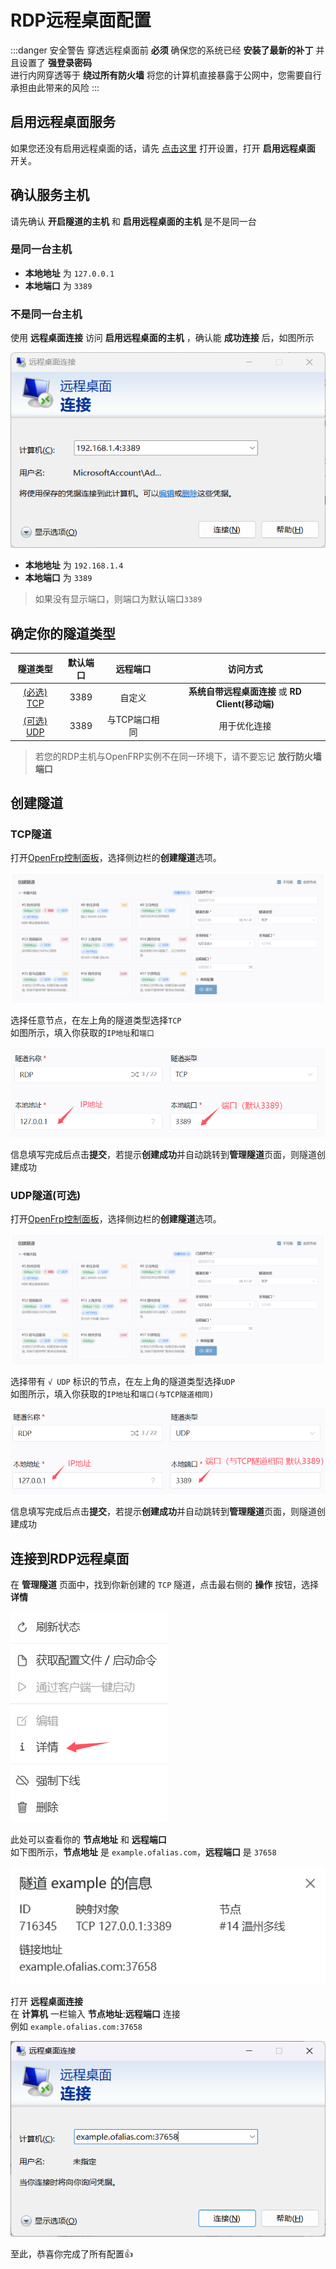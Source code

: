 # RDP远程桌面配置

:::danger 安全警告
穿透远程桌面前 **必须** 确保您的系统已经 **安装了最新的补丁** 并且设置了 **强登录密码**  
进行内网穿透等于 **绕过所有防火墙** 将您的计算机直接暴露于公网中，您需要自行承担由此带来的风险
:::

## 启用远程桌面服务

如果您还没有启用远程桌面的话，请先 [点击这里](ms-settings:remotedesktop) 打开设置，打开 **启用远程桌面** 开关。

## 确认服务主机

请先确认 **开启隧道的主机** 和 **启用远程桌面的主机** 是不是同一台

### 是同一台主机

- **本地地址** 为 `127.0.0.1`
- **本地端口** 为 `3389`

### 不是同一台主机

使用 **远程桌面连接** 访问 **启用远程桌面的主机** ，确认能 **成功连接** 后，如图所示

![](./image/rdp1.png)

- **本地地址** 为 `192.168.1.4`
- **本地端口** 为 `3389`

>如果没有显示端口，则端口为默认端口`3389`

## 确定你的隧道类型

|隧道类型| 默认端口| 远程端口| 访问方式|
|:-----:|:--------:|:----------:|:-------:|
|[(必选) TCP](#tcp隧道)| 3389| 自定义| **系统自带远程桌面连接** 或 **RD Client(移动端)**|
|[(可选) UDP](#udp隧道-可选)| 3389 |与TCP端口相同|用于优化连接|

>若您的RDP主机与OpenFRP实例不在同一环境下，请不要忘记 **放行防火墙端口**

## 创建隧道

### TCP隧道

打开[OpenFrp控制面板](https://console.openfrp.net/create-proxies)，选择侧边栏的**创建隧道**选项。

![](./image/of1.png)

选择任意节点，在左上角的隧道类型选择`TCP`  
如图所示，填入你获取的`IP地址`和`端口`

![](./image/rdp2.png)

信息填写完成后点击**提交**，若提示**创建成功**并自动跳转到**管理隧道**页面，则隧道创建成功

### UDP隧道(可选)

打开[OpenFrp控制面板](https://console.openfrp.net/create-proxies)，选择侧边栏的**创建隧道**选项。

![](./image/of1.png)

选择带有 `√ UDP` 标识的节点，在左上角的隧道类型选择`UDP`  
如图所示，填入你获取的`IP地址`和`端口(与TCP隧道相同)`

![](./image/rdp3.png)

信息填写完成后点击**提交**，若提示**创建成功**并自动跳转到**管理隧道**页面，则隧道创建成功

## 连接到RDP远程桌面

在 **管理隧道** 页面中，找到你新创建的 `TCP` 隧道，点击最右侧的 **操作** 按钮，选择 **详情**

![](./image/of6.png)

此处可以查看你的 **节点地址** 和 **远程端口**  
如下图所示，**节点地址** 是 `example.ofalias.com`，**远程端口** 是 `37658`

![](./image/rdp4.png)

打开 **远程桌面连接**  
在 **计算机** 一栏输入 **节点地址**:**远程端口** 连接  
例如 `example.ofalias.com:37658`

![](./image/rdp5.png)

至此，恭喜你完成了所有配置👍
